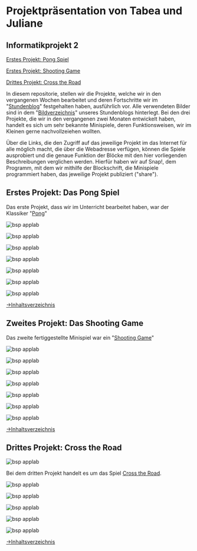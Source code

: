 # <a name="Inhaltsverzeichnis"></a> Projektpräsentation von Tabea und Juliane

## Informatikprojekt 2

[Erstes Projekt: Pong Spiel](#1)

[Erstes Projekt: Shooting Game](#2)

[Drittes Projekt: Cross the Road](#3)

In diesem repositorie, stellen wir die Projekte, welche wir in den vergangenen Wochen bearbeitet und deren Fortschritte wir im "<a href="https://github.com/Tabea000/2.Informatikprojekt-Stundenblog-">Stundenblog</a>" festgehalten haben, ausführlich vor. Alle verwendeten Bilder sind in dem "<a href="https://github.com/Tabea000/2.Informatikprojekt-Stundenblog-/tree/master/Bildverzeichnis">Bildverzeichnis</a>" unseres Stundenblogs hinterlegt. Bei den drei Projekte, die wir in den vergangenen zwei Monaten entwickelt haben, handelt es sich um sehr bekannte Minispiele, deren Funktionsweisen, wir im Kleinen gerne nachvollzeiehen wollten.

Über die Links, die den Zugriff auf das jeweilige Projekt im das Internet für alle möglich macht, die über die Webadresse verfügen, können die Spiele ausprobiert und die genaue Funktion der Blöcke mit den hier vorliegenden Beschreibungen verglichen werden. Hierfür haben wir auf Snap!, dem Programm, mit dem wir mithilfe der Blockschrift, die Minispiele programmiert haben, das jeweilige Projekt publiziert ("share").


## <a name="1"></a>Erstes Projekt: Das Pong Spiel

Das erste Projekt, dass wir im Unterricht bearbeitet haben, war der Klassiker 
"<a href="https://snap.berkeley.edu/snapsource/snap.html#present:Username=Juliane000&ProjectName=Pong%20endg%C3%BCltige%20Version%2015.12">Pong</a>"

![bsp applab](https://raw.githubusercontent.com/Tabea000/2.Informatikprojekt-Stundenblog-/master/Bildverzeichnis/P%201_Pr%C3%A4sentation.png?raw=true "Präsentation")

![bsp applab](https://raw.githubusercontent.com/Tabea000/2.Informatikprojekt-Stundenblog-/master/Bildverzeichnis/P%202_%20stage%20mit%20sprites.png?raw=true "stage mit sprites")

![bsp applab](https://raw.githubusercontent.com/Tabea000/2.Informatikprojekt-Stundenblog-/master/Bildverzeichnis/P%203_Block%20des%20Balls.png?raw=true "Block des Balls")

![bsp applab](https://raw.githubusercontent.com/Tabea000/2.Informatikprojekt-Stundenblog-/master/Bildverzeichnis/P%204_Steuerung%20paddle1.png?raw=true "Steuerung paddle 1")

![bsp applab](https://raw.githubusercontent.com/Tabea000/2.Informatikprojekt-Stundenblog-/master/Bildverzeichnis/P%205_Steuerung%20paddle2.png?raw=true "Steuerung paddle 2")

![bsp applab](https://raw.githubusercontent.com/Tabea000/2.Informatikprojekt-Stundenblog-/master/Bildverzeichnis/P%206_Bl%C3%B6cke%20%E2%80%9EYou%20won%201%262%E2%80%9C.png?raw=true "Blöcke-You won! 1/2")

![bsp applab](https://raw.githubusercontent.com/Tabea000/2.Informatikprojekt-Stundenblog-/master/Bildverzeichnis/P%207_Costumes%20%E2%80%9EYou%20won%201%262%E2%80%9C.png?raw=true "costumes-You won! 1/2")


[→Inhaltsverzeichnis](#Inhaltsverzeichnis)

## <a name="2"></a>Zweites Projekt: Das Shooting Game

Das zweite fertiggestellte Minispiel war ein "<a href="https://snap.berkeley.edu/snapsource/snap.html#present:Username=Juliane000&ProjectName=Shooting%20Game%20Versuch%20Won">Shooting Game</a>"

![bsp applab](https://raw.githubusercontent.com/Tabea000/2.Informatikprojekt-Stundenblog-/master/Bildverzeichnis/SG%201%20Pr%C3%A4sentation.png?raw=true "Präsentation")

![bsp applab](https://raw.githubusercontent.com/Tabea000/2.Informatikprojekt-Stundenblog-/master/Bildverzeichnis/SG%202%20stage-timer%26points.png?raw=true "stage: points&timer")

![bsp applab](https://raw.githubusercontent.com/Tabea000/2.Informatikprojekt-Stundenblog-/master/Bildverzeichnis/SG%203%20sprites%20auf%20der%20stage.png?raw=true "stage mit sprites")

![bsp applab](https://raw.githubusercontent.com/Tabea000/2.Informatikprojekt-Stundenblog-/master/Bildverzeichnis/SG%204%20Bl%C3%B6cke%20der%20Oktopusse.png?raw=true "Blöcke der Oktopusse")

![bsp applab](https://raw.githubusercontent.com/Tabea000/2.Informatikprojekt-Stundenblog-/master/Bildverzeichnis/SG%205%20costumes%20der%20Oktopusse.png?raw=true "costumes der Oktopusse")

![bsp applab](https://raw.githubusercontent.com/Tabea000/2.Informatikprojekt-Stundenblog-/master/Bildverzeichnis/SG%206%20Linse.png?raw=true "Linse")

![bsp applab](https://raw.githubusercontent.com/Tabea000/2.Informatikprojekt-Stundenblog-/master/Bildverzeichnis/SG%207%20Game%20Over%20und%20Won.png?raw=true "Game over! und Won!")





[→Inhaltsverzeichnis](#Inhaltsverzeichnis)

## <a name="3"></a>Drittes Projekt: Cross the Road

![bsp applab](https://raw.githubusercontent.com/Tabea000/2.Informatikprojekt-Stundenblog-/master/Bildverzeichnis/CtR%201_Pr%C3%A4stentation.png?raw=true "Präsentation")

Bei dem dritten Projekt handelt es um das Spiel <a href="https://snap.berkeley.edu/snapsource/snap.html#present:Username=juliane000&ProjectName=Crossy%20road%2015.12-">Cross the Road</a>. 


![bsp applab](https://raw.githubusercontent.com/Tabea000/2.Informatikprojekt-Stundenblog-/master/Bildverzeichnis/CtR%202_%20stage%20mit%20sprites.png?raw=true "stage mit sprites")

![bsp applab](https://raw.githubusercontent.com/Tabea000/2.Informatikprojekt-Stundenblog-/master/Bildverzeichnis/CtR%203_Bewegungsablauf.png?raw=true "Bewegungsablauf Jäger")

![bsp applab](https://raw.githubusercontent.com/Tabea000/2.Informatikprojekt-Stundenblog-/master/Bildverzeichnis/CtR%204_%20Maus.png?raw=true "maus-script")

![bsp applab](https://raw.githubusercontent.com/Tabea000/2.Informatikprojekt-Stundenblog-/master/Bildverzeichnis/CtR%205_%20costumes%20Maus.png?raw=true "maus-costumes")

![bsp applab](https://raw.githubusercontent.com/Tabea000/2.Informatikprojekt-Stundenblog-/master/Bildverzeichnis/CtR%206_script%20game%20over.png?raw=true "Game over!-script")






[→Inhaltsverzeichnis](#Inhaltsverzeichnis)
